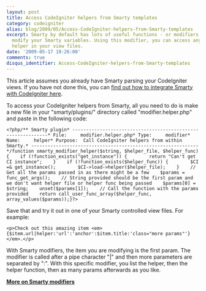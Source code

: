 ```yaml
---
layout: post
title: Access CodeIgniter helpers from Smarty templates
category: codeigniter
alias: blog/2009/05/Access-CodeIgniter-helpers-from-Smarty-templates
excerpt: Smarty by default has lots of useful functions - or modifiers - to help you
  modify your Smarty variables. Using this modifier, you can access any CodeIgniter
  helper in your view files.
date: '2009-05-17 19:26:00'
comments: true
disqus_identifier: Access-CodeIgniter-helpers-from-Smarty-templates
---
```


This article assumes you already have Smarty parsing your CodeIgniter views. If you have not done this, you can [find out how to integrate Smarty with CodeIgniter here](http://devcha.blogspot.com/2007/12/smarty-as-template-engine-in-code.html).

To access your CodeIgniter helpers from Smarty, all you need to do is make a new file in your "smarty/plugins/" directory called "modifier.helper.php" and paste in the following code:

`<?php/** Smarty plugin* -------------------------------------------------------------* File:     modifier.helper.php* Type:     modifier* Name:     helper* Purpose:  Call CodeIgniter helpers from within Smarty.* -------------------------------------------------------------*/function smarty_modifier_helper($string, $helper_file, $helper_func){    if (!function_exists("get_instance")) {        return "Can't get CI instance";    }    if (!function_exists($helper_func)) {        $CI =& get_instance();        $CI->load->helper($helper_file);    }    // Get all the params passed in as there might be a few    $params = func_get_args();    // String provided should be the first param and we don't want helper file or helper func being passed    $params[0] = $string;    unset($params[1]);    // Call the function with the params provided    return call_user_func_array($helper_func, array_values($params));}?>`

Save that and try it out in one of your Smarty controlled view files. For example:

`<p>Check out this amazing item <em>{$item.url|helper:'url':'anchor':$item.title:'class="more params"'}</em>.</p>   `

With Smarty modifiers, the item you are modifying is the first param. The modifier is called after a pipe character "|" and then more parameters are separated by ":". With this specific modifier, you list the helper, then the helper function, then as many params afterwards as you like.

**[More on Smarty modifiers](http://www.smarty.net/manual/en/plugins.modifiers.php)**

